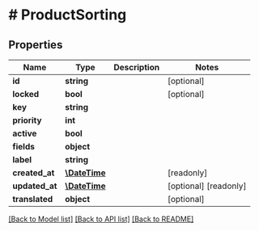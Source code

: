 # # ProductSorting

## Properties

Name | Type | Description | Notes
------------ | ------------- | ------------- | -------------
**id** | **string** |  | [optional]
**locked** | **bool** |  | [optional]
**key** | **string** |  |
**priority** | **int** |  |
**active** | **bool** |  |
**fields** | **object** |  |
**label** | **string** |  |
**created_at** | [**\DateTime**](\DateTime.md) |  | [readonly]
**updated_at** | [**\DateTime**](\DateTime.md) |  | [optional] [readonly]
**translated** | **object** |  | [optional]

[[Back to Model list]](../../README.md#models) [[Back to API list]](../../README.md#endpoints) [[Back to README]](../../README.md)
